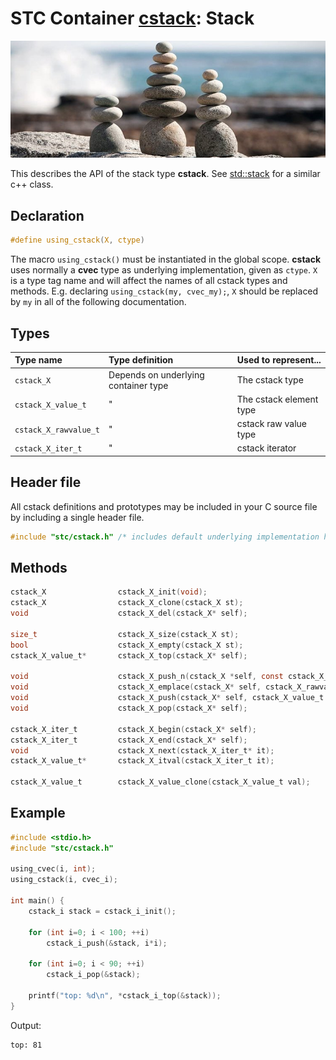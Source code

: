 # STC Container [cstack](../stc/cstack.h): Stack
![Stack](pics/stack.jpg)

This describes the API of the stack type **cstack**.
See [std::stack](https://en.cppreference.com/w/cpp/container/stack) for a similar c++ class.

## Declaration

```c
#define using_cstack(X, ctype)
```
The macro `using_cstack()` must be instantiated in the global scope. **cstack** uses normally
a **cvec** type as underlying implementation, given as `ctype`. `X` is a type tag name and will
affect the names of all cstack types and methods. E.g. declaring `using_cstack(my, cvec_my);`,
`X` should be replaced by `my` in all of the following documentation.

## Types

| Type name             | Type definition                        | Used to represent...        |
|:----------------------|:---------------------------------------|:----------------------------|
| `cstack_X`            | Depends on underlying container type   | The cstack type             |
| `cstack_X_value_t`    |                   "                    | The cstack element type     |
| `cstack_X_rawvalue_t` |                   "                    | cstack raw value type       |
| `cstack_X_iter_t`     |                   "                    | cstack iterator             |

## Header file

All cstack definitions and prototypes may be included in your C source file by including a single header file.

```c
#include "stc/cstack.h" /* includes default underlying implementation header cvec.h */
```

## Methods

```c
cstack_X                cstack_X_init(void);
cstack_X                cstack_X_clone(cstack_X st);
void                    cstack_X_del(cstack_X* self);

size_t                  cstack_X_size(cstack_X st);
bool                    cstack_X_empty(cstack_X st);
cstack_X_value_t*       cstack_X_top(cstack_X* self);

void                    cstack_X_push_n(cstack_X *self, const cstack_X_rawvalue_t arr[], size_t size);
void                    cstack_X_emplace(cstack_X* self, cstack_X_rawvalue_t raw);
void                    cstack_X_push(cstack_X* self, cstack_X_value_t value);
void                    cstack_X_pop(cstack_X* self);

cstack_X_iter_t         cstack_X_begin(cstack_X* self);
cstack_X_iter_t         cstack_X_end(cstack_X* self);
void                    cstack_X_next(cstack_X_iter_t* it);
cstack_X_value_t*       cstack_X_itval(cstack_X_iter_t it);

cstack_X_value_t        cstack_X_value_clone(cstack_X_value_t val);
```

## Example
```c
#include <stdio.h>
#include "stc/cstack.h"

using_cvec(i, int);
using_cstack(i, cvec_i);

int main() {
    cstack_i stack = cstack_i_init();

    for (int i=0; i < 100; ++i)
        cstack_i_push(&stack, i*i);

    for (int i=0; i < 90; ++i)
        cstack_i_pop(&stack);

    printf("top: %d\n", *cstack_i_top(&stack));
}
```
Output:
```
top: 81
```
